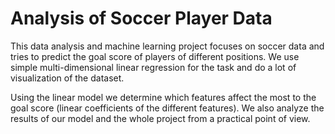 # Analysis of Soccer Player Data

This data analysis and machine learning project focuses on soccer data and tries to predict the goal score of players of different positions. We use simple multi-dimensional linear regression for the task and do a lot of visualization of the dataset.  

Using the linear model we determine which features affect the most to the goal score (linear coefficients of the different features). We also analyze the results of our model and the whole project from a practical point of view.





